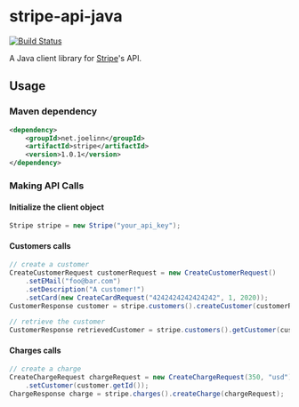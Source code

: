 stripe-api-java
===============

[![Build Status](https://secure.travis-ci.org/jlinn/stripe-api-java.png?branch=master)](http://travis-ci.org/jlinn/stripe-api-java)

A Java client library for [Stripe](https://stripe.com/docs/api)'s API.

## Usage
### Maven dependency
```xml
<dependency>
    <groupId>net.joelinn</groupId>
    <artifactId>stripe</artifactId>
    <version>1.0.1</version>
</dependency>
```

### Making API Calls
#### Initialize the client object
```java
Stripe stripe = new Stripe("your_api_key");
```

#### Customers calls
```java
// create a customer
CreateCustomerRequest customerRequest = new CreateCustomerRequest()
    .setEMail("foo@bar.com")
    .setDescription("A customer!")
    .setCard(new CreateCardRequest("4242424242424242", 1, 2020));
CustomerResponse customer = stripe.customers().createCustomer(customerRequest);

// retrieve the customer
CustomerResponse retrievedCustomer = stripe.customers().getCustomer(customer.getId());
```

#### Charges calls
```java
// create a charge
CreateChargeRequest chargeRequest = new CreateChargeRequest(350, "usd")
    .setCustomer(customer.getId());
ChargeResponse charge = stripe.charges().createCharge(chargeRequest);
```